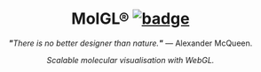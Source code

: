 <h1 align="center">MolGL®&nbsp;<a href="https://github.com/MolGL/MolGL/blob/master/LICENSE"><img src="https://img.shields.io/badge/license-Apache-blue.svg" alt="badge"></a></h1>
<p align="center"><i><b>"</b>There is no better designer than nature.<b>"</b></i> — Alexander McQueen.</p>

<p align="center"><i>Scalable molecular visualisation with WebGL.</i></p>
